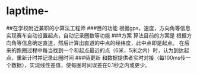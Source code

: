 # laptime-
##在学校附近兼职的小算法工程师
###目的功能
根据gps，速度，方向角等信息实现赛车自动设置起点，自动记录圈数等功能
###方案
算法目前的方案是 根据方向角等信息确定直道，然后计算出直道的中点的经纬度，此中点即是起点。
在后来的跑圈过程中每当找到一个和起点最近的点（6米，5米之内）时，认为到达起点，重新计时并记录此圈时间
###待更新
和数据提供者实时对接（每100ms传一个数据），实现线性差值，使每圈时间误差在0.1秒之内或更少。

